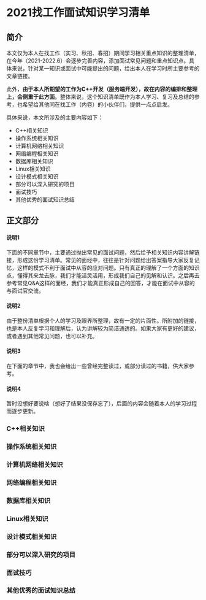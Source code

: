 # 2021找工作面试知识学习清单
## 简介
本文仅为本人在找工作（实习、秋招、春招）期间学习相关重点知识的整理清单，在今年（2021-2022.6）会逐步完善内容，添加面试常见问题和重点知识点。具体来说，针对某一知识或面试中可能提出的问题，给出本人在学习时所主要参考的文章链接。

此外，**由于本人所期望的工作为C++开发（服务端开发），故在内容的编排和整理上，会侧重于此方面**。整体来说，这个知识清单既作为本人学习、复习及总结的参考，也希望给其他同在找工作（内卷）的小伙伴们，提供一点点启发。

具体来说，本文所涉及的主要内容如下：
* C++相关知识
* 操作系统相关知识
* 计算机网络相关知识
* 网络编程相关知识
* 数据库相关知识
* Linux相关知识
* 设计模式相关知识
* 部分可以深入研究的项目
* 面试技巧
* 其他优秀的面试知识总结

## 正文部分
#### 说明1
下面的不同章节中，主要通过抛出常见的面试问题，然后给予相关知识内容讲解链接，形成这份学习清单。常见的面经中，往往是针对问题给出答案指导大家反复记忆，这样的模式不利于面试中从容的应对问题。只有真正的理解了一个方面的知识点，懂得其来龙去脉，我们才能活灵活用，形成我们自己的见解和认识。之后再去参考常见Q&A这样的面经，我们才能真正形成自己的回答，才能在面试中从容的与面试官交流。
#### 说明2
由于整份清单根据个人的学习及眼界所整理，故有一定的片面性。所附加的链接，也是本人反复学习和理解后，认为讲解较为简洁通透的。如果大家有更好的建议，或者遇到其他常见问题，也可以补充。
#### 说明3
在下面的章节中，我也会给出一些曾经完整读过，或部分读过的书籍，供大家参考。
#### 说明4
暂时没想好要说啥（想好了结果没保存忘了），后面的内容会随着本人的学习过程而逐步更新。
### C++相关知识
### 操作系统相关知识
### 计算机网络相关知识
### 网络编程相关知识
### 数据库相关知识
### Linux相关知识
### 设计模式相关知识
### 部分可以深入研究的项目
### 面试技巧
### 其他优秀的面试知识总结

